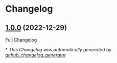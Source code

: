 # Changelog

## [1.0.0](https://github.com/HooverHigh/videojs-player/tree/1.0.0) (2022-12-29)

[Full Changelog](https://github.com/HooverHigh/videojs-player/compare/3018fea9d9840875ce00bf7b213ea00722c0e56d...1.0.0)



\* *This Changelog was automatically generated by [github_changelog_generator](https://github.com/github-changelog-generator/github-changelog-generator)*
